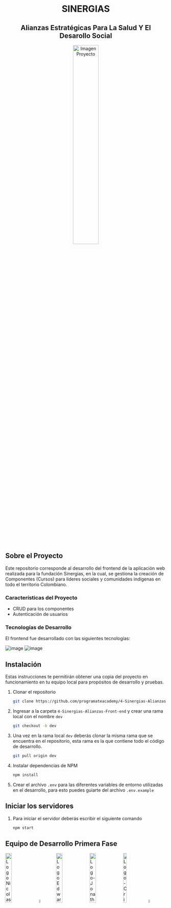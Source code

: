 <div align="center">
  <h1 align="center">SINERGIAS</h1>
  <h2 align="center">Alianzas Estratégicas Para La Salud Y El Desarollo Social</h2>
  <a href="#" target="_blank">
    <img src="4-Sinergias-Alianzas-Back-end/assets/Sinergias.jpg" alt="Imagen Proyecto" width="40%" height="40%">
  </a>
</div>

## Sobre el Proyecto

Este repositorio corresponde al desarrollo del frontend de la aplicación web realizada para la fundación Sinergias, en la cual, se gestiona la creación de Componentes (Cursos) para líderes sociales y comunidades indígenas en todo el territorio Colombiano.

### Características del Proyecto

- CRUD para los componentes
- Autenticación de usuarios

### Tecnologías de Desarrollo

El frontend fue desarrollado con las siguientes tecnologías:

![image](https://img.shields.io/badge/React-20232A?style=for-the-badge&logo=react&logoColor=61DAFB)
![image](https://img.shields.io/badge/Redux-593D88?style=for-the-badge&logo=redux&logoColor=white)

## Instalación

Estas instrucciones te permitirán obtener una copia del proyecto en funcionamiento en tu equipo local para propósitos de desarrollo y pruebas.

1. Clonar el repositorio

   ```sh
   git clone https://github.com/programateacademy/4-Sinergias-Alianzas-Front-end.git
   ```

2. Ingresar a la carpeta `4-Sinergias-Alianzas-Front-end` y crear una rama local con el nombre `dev`

   ```sh
   git checkout -b dev
   ```

3. Una vez en la rama local `dev` deberás clonar la misma rama que se encuentra en el repositorio, esta rama es la que contiene todo el código de desarrollo.

   ```sh
   git pull origin dev
   ```

3. Instalar dependencias de NPM

   ```sh
   npm install
   ```

4. Crear el archivo `.env` para las diferentes variables de entorno utilizadas en el desarrollo, para esto puedes guiarte del archivo `.env.example`

<!-- USAGE EXAMPLES -->

## Iniciar los servidores

1. Para iniciar el servidor deberás escribir el siguiente comando

   ```sh
   npm start
   ```

## Equipo de Desarrollo Primera Fase

<p align="left"> <a href="https://github.com/Nisanech" target="_blank"> <img src="4-Sinergias-Alianzas-Back-end/assets/Logo-Nicolas.png" alt="Logo Nicolas" width="20%" height="20%"/></a> <a href="https://github.com/Andrea-25-11" target="_blank"> <img src="4-Sinergias-Alianzas-Back-end/assets/Logo-Andrea.png" alt="Logo Andrea" width="10%" height="5%"/></a> <a href="https://github.com/EdwardMelo1" target="_blank"> <img src="4-Sinergias-Alianzas-Back-end/assets/Logo-Edward.png" alt="Logo Edward" width="20%" height="20%"/></a> <a href="https://github.com/Jonathanvg97" target="_blank"> <img src="4-Sinergias-Alianzas-Back-end/assets/Logo-Jonathan.png" alt="Logo-Jonathan" width="20%" height="20%"/></a> <a href="https://github.com/CrisCaBeRi" target="_blank"> <img src="4-Sinergias-Alianzas-Back-end/assets/Logo-Cristian.png" alt="Logo-Cristian" width="15%" height="20%"/></a> <a href="https://github.com/Juliana1497" target="_blank"> <img src="4-Sinergias-Alianzas-Back-end/assets/Logo-Juliana.png" alt="Logo-Juliana" width="10%" height="5%"/></a></p>

